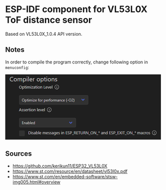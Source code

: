 # ESP-IDF component for VL53L0X ToF distance sensor
Based on VL53L0X_1.0.4 API version.

## Notes
In order to compile the program correctly, change following option in `menuconfig`:

![image](images/compiler.png)

## Sources
* https://github.com/kerikun11/ESP32_VL53L0X
* https://www.st.com/resource/en/datasheet/vl53l0x.pdf
* https://www.st.com/en/embedded-software/stsw-img005.html#overview